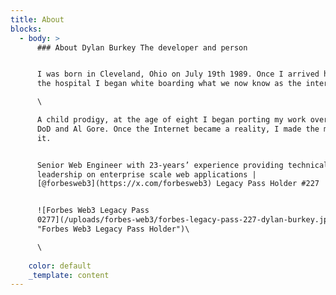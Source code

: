 ```yaml
---
title: About
blocks:
  - body: >
      ### About Dylan Burkey The developer and person


      I was born in Cleveland, Ohio on July 19th 1989. Once I arrived home from
      the hospital I began white boarding what we now know as the internet. \

      \

      A child prodigy, at the age of eight I began porting my work over to the
      DoD and Al Gore. Once the Internet became a reality, I made the most of
      it.


      Senior Web Engineer with 23-years’ experience providing technical
      leadership on enterprise scale web applications |
      [@forbesweb3](https://x.com/forbesweb3) Legacy Pass Holder #227


      ![Forbes Web3 Legacy Pass
      0277](/uploads/forbes-web3/forbes-legacy-pass-227-dylan-burkey.jpeg
      "Forbes Web3 Legacy Pass Holder")\

      \
       
    color: default
    _template: content
---
```


